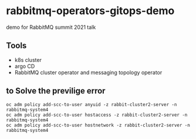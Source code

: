 # rabbitmq-operators-gitops-demo

demo for RabbitMQ summit 2021 talk

## Tools

* k8s cluster
* argo CD
* RabbitMQ cluster operator and messaging topology operator



## to Solve the previlige error
```
oc adm policy add-scc-to-user anyuid -z rabbit-cluster2-server -n rabbitmq-system4
oc adm policy add-scc-to-user hostaccess -z rabbit-cluster2-server -n rabbitmq-system4
oc adm policy add-scc-to-user hostnetwork -z rabbit-cluster2-server -n rabbitmq-system4
```


